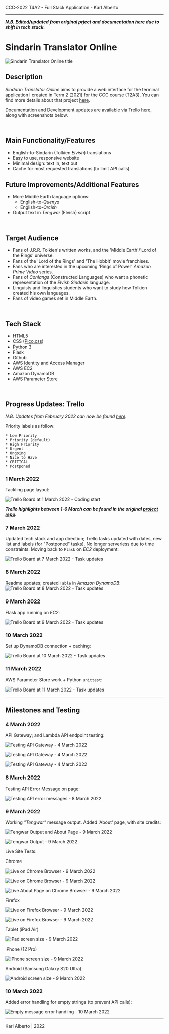 CCC-2022 T4A2 - Full Stack Application - Karl Alberto

---

___N.B. Edited/updated from original prject and documentation [here](https://github.com/Kei-Eff/T4A2_Final) due to shift in tech stack.___

# Sindarin Translator Online

![Sindarin Translator Online title](./docs/img/sto_title.png)

## Description

_Sindarin Translator Online_ aims to provide a web interface for the terminal application I created in Term 2 (2021) for the CCC course (T2A3). You can find more details about that project [here](https://github.com/Kei-Eff/sindarin-translator).

Documentation and Development updates are available via Trello [here](https://trello.com/b/5FlPl44f/t4a2-sindarin-translator-online), along with screenshots below.

<br>


## Main Functionality/Features

* English-to-Sindarin (Tolkien _Elvish_) translations
* Easy to use, responsive website
* Minimal design: text in, text out
* Cache for most requested translations (to limit API calls)

## Future Improvements/Additional Features

* More Middle Earth language options:
    * English-to-_Quenya_
    * English-to-_Orcish_
* Output text in _Tengwar_ (Elvish) script

<br>


## Target Audience

* Fans of J.R.R. Tolkien's written works, and the 'Middle Earth'/'Lord of the Rings' universe.
* Fans of the 'Lord of the Rings' and 'The Hobbit' movie franchises.
* Fans who are interested in the upcoming 'Rings of Power' _Amazon Prime Video_ series.
* Fans of _Conlangs_ (Constructed Languages) who want a phonetic representation of the _Elvish Sindarin_ language.
* Linguists and linguistics students who want to study how Tolkien created his own languages.
* Fans of video games set in Middle Earth.

<br>


## Tech Stack

* HTML5
* CSS ([Pico.css](https://picocss.com/))
* Python 3
* Flask
* Github
* AWS Identity and Access Manager
* AWS EC2
* Amazon DynamoDB
* AWS Parameter Store

<br>


## Progress Updates: Trello

_N.B. Updates from February 2022 can now be found [here](./docs/trello_updates_feb_2022.md)._

Priority labels as follow:

    * Low Priority
    * Priority (default)
    * High Priority
    * Urgent
    * Ongoing
    * Nice to Have
    * CRITICAL
    * Postponed

### 1 March 2022

Tackling page layout:

![Trello Board at 1 March 2022 - Coding start](./docs/img/trello/mar_2022/Trello_01.03.2022a.png)

___Trello highlights between 1-6 March can be found in the original [project repo](https://github.com/Kei-Eff/T4A2_Final).___

### 7 March 2022

Updated tech stack and app direction; Trello tasks updated with dates, new list and labels (for "Postponed" tasks). No longer serverless due to time constraints. Moving back to `Flask` on _EC2_ deployment:

![Trello Board at 7 March 2022 - Task updates](./docs/img/trello/mar_2022/Trello_07.03.2022a.png)

### 8 March 2022

Readme updates; created `Table` in _Amazon DynamoDB_:
![Trello Board at 8 March 2022 - Task updates](./docs/img/trello/mar_2022/Trello_08.03.2022a.png)

### 9 March 2022

Flask app running on _EC2_:

![Trello Board at 9 March 2022 - Task updates](./docs/img/trello/mar_2022/Trello_09.03.2022a.png)

### 10 March 2022

Set up DynamoDB connection + caching:

![Trello Board at 10 March 2022 - Task updates](./docs/img/trello/mar_2022/Trello_10.03.2022a.png)

### 11 March 2022

AWS Parameter Store work + Python `unittest`:

![Trello Board at 11 March 2022 - Task updates](./docs/img/trello/mar_2022/Trello_11.03.2022a.png)




---


## Milestones and Testing

### 4 March 2022

API Gateway; and Lambda API endpoint testing:

![Testing API Gateway - 4 March 2022](./docs/img/milestones/API_Gateway_Testing_04.03.2022a.png)

![Testing API Gateway - 4 March 2022](./docs/img/milestones/API_Gateway_Testing_04.03.2022b.png)

![Testing API Gateway - 4 March 2022](./docs/img/milestones/Lambda_Testing_04.03.2022a.png)

### 8 March 2022

Testing API Error Message on page:

![Testing API error messages - 8 March 2022](./docs/img/milestones/ErrorTesting_SindarinAPI_08.03.2022a.png)

### 9 March 2022

Working _"Tengwar"_ message output. Added 'About' page, with site credits:

![Tengwar Output and About Page - 9 March 2022](./docs/img/milestones/Added_About_Page_09.03.2022.png)

![Tengwar Output - 9 March 2022](./docs/img/milestones/TengwarFont_Working_09.03.2022.png)

Live Site Tests:

Chrome

![Live on Chrome Browser - 9 March 2022](./docs/img/milestones/LiveSiteTest_Chrome_09.03.2022a.png)

![Live on Chrome Browser - 9 March 2022](./docs/img/milestones/LiveSiteTest_Chrome_09.03.2022b.png)

![Live About Page on Chrome Browser - 9 March 2022](./docs/img/milestones/LiveSiteTest_AboutPage_09.03.2022a.png)

Firefox

![Live on Firefox Browser - 9 March 2022](./docs/img/milestones/LiveSiteTest_Firefox_09.03.2022a.png)

![Live on Firefox Browser - 9 March 2022](./docs/img/milestones/LiveSiteTest_Firefox_09.03.2022b.png)

Tablet (iPad Air)

![iPad screen size - 9 March 2022](./docs/img/milestones/LiveSiteTest_Tablet_09.03.2022a.png)

iPhone (12 Pro)

![iPhone screen size - 9 March 2022](./docs/img/milestones/LiveSiteTest_iPhone_09.03.2022a.png)

Android (Samsung Galaxy S20 Ultra)

![Android screen size - 9 March 2022](./docs/img/milestones/LiveSiteTest_Android_09.03.2022a.png)

### 10 March 2022

Added error handling for empty strings (to prevent API calls):

![Empty message error handling - 10 March 2022](./docs/img/milestones/EmptyMessageError_10.03.2022a.png)



---

Karl Alberto | 2022
